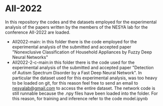 # AII-2022
In this repository the codes and the datasets employed for the experimental analysis of the papers written by the members of the NESYA lab for the conference AII-2022  are loaded. 

- AII2022-main: in this folder there is the code employed for the experimental analysis of the submitted and accepted paper "Nonexclusive Classification of Household Appliances by Fuzzy Deep Neural Networks" 
- AII2022-2-c-main:in this folder there is the code used for the experimental analysis of the submitted and accepted paper "Detection of Autism Spectrum Disorder by a Fast Deep Neural Network". In particular the dataset used for this experimental analysis, was too heavy to be loaded on git, for this reason feel free to send an email to nesyalab@gmail.com to access the entire dataset. The network code is still runnable because the .npy files have been loaded into the folder. For this reason, for training and inference refer to the code model.ipynb
